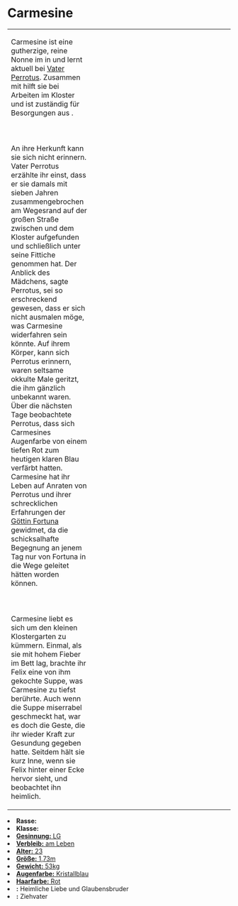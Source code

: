 # Carmesine

<primary-label ref="npc"/>

<secondary-label ref="faergria"/>

<secondary-label ref="hal"/>

<secondary-label ref="fortuna"/>

<table>
<tr><td>
<p>
Carmesine ist eine gutherzige, reine Nonne im <a href="Kloster-Schicksalsweg.md"></a> in
<a href="Hal.md"></a> und lernt aktuell bei <a href="Perrotus.md">Vater Perrotus</a>. Zusammen mit
<a href="Felix.md"></a> hilft sie bei Arbeiten im Kloster und ist zuständig für Besorgungen aus
<a href="Elpis.md"></a>.
<br></br><br></br>
An ihre Herkunft kann sie sich nicht erinnern. Vater Perrotus erzählte ihr einst, dass er sie damals mit sieben Jahren
zusammengebrochen am Wegesrand auf der großen Straße zwischen <a href="Frelia.md"></a> und dem
Kloster aufgefunden und schließlich unter seine Fittiche genommen hat. Der Anblick des Mädchens, sagte Perrotus, sei so
erschreckend gewesen, dass er sich nicht ausmalen möge, was Carmesine widerfahren sein könnte. Auf ihrem Körper, kann
sich Perrotus erinnern, waren seltsame okkulte Male geritzt, die ihm gänzlich unbekannt waren. Über die nächsten Tage
beobachtete Perrotus, dass sich Carmesines Augenfarbe von einem tiefen Rot zum heutigen klaren Blau verfärbt hatten.
Carmesine hat ihr Leben auf Anraten von Perrotus und ihrer schrecklichen Erfahrungen der
<a href="Fortuna.md">Göttin Fortuna</a> gewidmet, da die schicksalhafte Begegnung an jenem Tag nur von Fortuna in die
Wege geleitet hätten worden können. 
<br></br><br></br>
Carmesine liebt es sich um den kleinen Klostergarten zu kümmern. Einmal, als sie mit hohem Fieber im Bett lag, brachte
ihr Felix eine von ihm gekochte Suppe, was Carmesine zu tiefst berührte. Auch wenn die Suppe miserrabel geschmeckt hat,
war es doch die Geste, die ihr wieder Kraft zur Gesundung gegeben hatte. Seitdem hält sie kurz Inne, wenn sie Felix
hinter einer Ecke hervor sieht, und beobachtet ihn heimlich.
</p>

</td><td width="300">
<!-- Edit here -->
<img src="carmesine.png" alt="" />
</td></tr>
</table>

<procedure title="Allgemeine Informationen">
<list columns="2">
<li><b>Rasse:</b> <a href="Folks.md" anchor="menschen"></a></li>
<li><b>Klasse:</b> <a href="Classes.md" anchor="kleriker"/></li>
<li><b>Gesinnung:</b> LG</li>
<li><b>Verbleib:</b> am Leben</li>
</list>
</procedure>

<procedure title="Aussehen">
<list columns="3">
<li><b>Alter:</b> 23</li>
<li><b>Größe:</b> 1,73m</li>
<li><b>Gewicht:</b> 53kg</li>
<li><b>Augenfarbe:</b> Kristallblau</li>
<li><b>Haarfarbe:</b> Rot</li>
<!-- <li><b>Maße:</b> 101/80-65-95</li> -->
</list>
</procedure>

<procedure title="Beziehungen">
<list columns="2">
<li><b><a href="Felix.md"></a>:</b> Heimliche Liebe und Glaubensbruder</li>
<li><b><a href="Perrotus.md"></a>:</b> Ziehvater</li>
</list>
</procedure>

<!--
## Notizen

- **Ziele:** 
- **Geheimnisse:** Thanatos Reckin "Nonne des Neids" in Spe?; Ihre Eltern (Kultisten) haben sie für Rituale missbraucht
-->